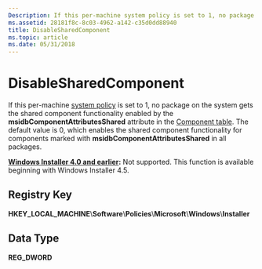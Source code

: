 ```yaml
---
Description: If this per-machine system policy is set to 1, no package on the system gets the shared component functionality enabled by the msidbComponentAttributesShared attribute in the Component table.
ms.assetid: 28181f8c-8c03-4962-a142-c35d0dd88940
title: DisableSharedComponent
ms.topic: article
ms.date: 05/31/2018
---
```


# DisableSharedComponent

If this per-machine [system policy](system-policy.md) is set to 1, no package on the system gets the shared component functionality enabled by the **msidbComponentAttributesShared** attribute in the [Component table](component-table.md). The default value is 0, which enables the shared component functionality for components marked with **msidbComponentAttributesShared** in all packages.

**[Windows Installer 4.0 and earlier](not-supported-in-windows-installer-4-0.md):** Not supported. This function is available beginning with Windows Installer 4.5.

## Registry Key

**HKEY\_LOCAL\_MACHINE**\\**Software**\\**Policies**\\**Microsoft**\\**Windows**\\**Installer**

## Data Type

**REG\_DWORD**

 

 



